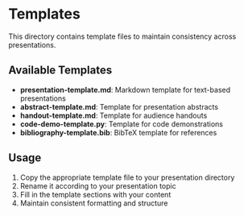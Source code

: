 # Templates

This directory contains template files to maintain consistency across presentations.

## Available Templates

- **presentation-template.md**: Markdown template for text-based presentations
- **abstract-template.md**: Template for presentation abstracts
- **handout-template.md**: Template for audience handouts
- **code-demo-template.py**: Template for code demonstrations
- **bibliography-template.bib**: BibTeX template for references

## Usage

1. Copy the appropriate template file to your presentation directory
2. Rename it according to your presentation topic
3. Fill in the template sections with your content
4. Maintain consistent formatting and structure